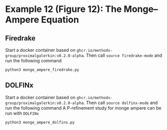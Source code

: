 # Example 12 (Figure 12): The Monge–Ampere Equation

## Firedrake

Start a docker container based on `ghcr.io/methods-group/proximalgalerkin:v0.2.0-alpha`.
Then call `source firedrake-mode` and run the following command

```bash
python3 monge_ampere_firedrake.py
```

## DOLFINx

Start a docker container based on `ghcr.io/methods-group/proximalgalerkin:v0.2.0-alpha`.
Then call `source dolfinx-mode` and run the following command
A P-refinement study for monge ampere can be run with `DOLFINx`

```bash
python3 monge_ampere_dolfinx.py
```
